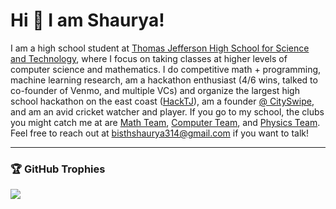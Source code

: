 
# Hi 👋 I am Shaurya! 
I am a high school student at [Thomas Jefferson High School for Science and Technology](https://tjhsst.fcps.edu/), where I focus on taking classes at higher levels of computer science and mathematics. I do competitive math + programming, machine learning research, am a hackathon enthusiast (4/6 wins, talked to co-founder of Venmo, and multiple VCs) and organize the largest high school hackathon on the east coast ([HackTJ](https://hacktj.org)), am a founder [@ CitySwipe](https://cityswipe.app), and am an avid cricket watcher and player. If you go to my school, the clubs you might catch me at are [Math Team](https://tjvmt.com), [Computer Team](https://activities.tjhsst.edu/ict/), and [Physics Team](https://activities.tjhsst.edu/physics/). Feel free to reach out at bisthshaurya314@gmail.com if you want to talk!

---

### 🏆 GitHub Trophies
![](https://github-profile-trophy.vercel.app/?username=ssbdragonfly&theme=tokyonight&no-frame=true&no-bg=false&margin-w=4)
</details>
